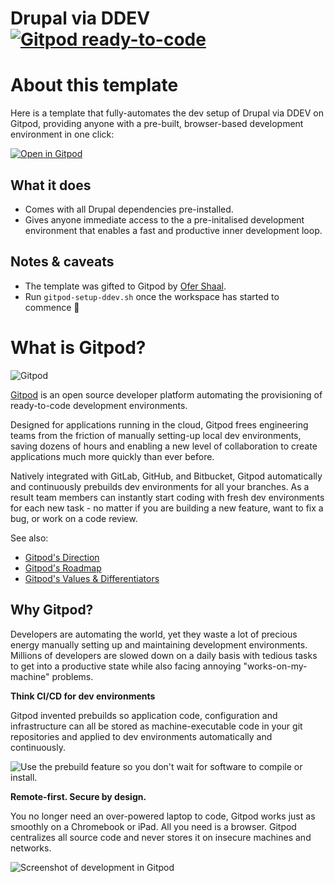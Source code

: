 # Drupal via DDEV [![Gitpod ready-to-code](https://img.shields.io/badge/Gitpod-ready--to--code-908a85?logo=gitpod)](https://gitpod.io/#https://gitpod.io/from-referrer/)

# About this template

Here is a template that fully-automates the dev setup of Drupal via DDEV on Gitpod, providing anyone with a pre-built, browser-based development environment in one click:

[![Open in Gitpod](https://gitpod.io/button/open-in-gitpod.svg)](https://gitpod.io/#https://gitpod.io/#https://gitpod.io/from-referrer/)


## What it does

* Comes with all Drupal dependencies pre-installed.
* Gives anyone immediate access to the a pre-initalised development environment that enables a fast and productive inner development loop.

## Notes & caveats

* The template was gifted to Gitpod by [Ofer Shaal](https://github.com/shaal).
* Run `gitpod-setup-ddev.sh` once the workspace has started to commence 🚀

# What is Gitpod?

![Gitpod](https://user-images.githubusercontent.com/127353/121505345-15e79a80-ca26-11eb-8a95-10ab62c80bf3.png)

[Gitpod](https://www.gitpod.io/?utm_source=github&utm_medium=referral&utm_campaign=template-ruby-on-rails-postgres) is an open source developer platform automating the provisioning of ready-to-code development environments. 

Designed for applications running in the cloud, Gitpod frees engineering teams from the friction of manually setting-up local dev environments, saving dozens of hours and enabling a new level of collaboration to create applications much more quickly than ever before.

Natively integrated with GitLab, GitHub, and Bitbucket, Gitpod automatically and continuously prebuilds dev environments for all your branches. As a result team members can instantly start coding with fresh dev environments for each new task - no matter if you are building a new feature, want to fix a bug, or work on a code review.

See also:

- [Gitpod's Direction](https://www.notion.so/Gitpod-s-Direction-be35d064c0704fbda61c542b84e07ef6)
- [Gitpod's Roadmap](https://www.notion.so/gitpod/Collaborations-with-Gitpod-541ed215197145f1a02f0cd93f8d9f64#30faa38309df4dd0b50535406ed11a70)
- [Gitpod's Values & Differentiators](https://www.notion.so/Values-Differentiators-2ed4c2f93c84499b98e3b5389980992e)

## Why Gitpod?

Developers are automating the world, yet they waste a lot of precious energy manually setting up and maintaining development environments. Millions of developers are slowed down on a daily basis with tedious tasks to get into a productive state while also facing annoying "works-on-my-machine" problems.

**Think CI/CD for dev environments**

Gitpod invented prebuilds so application code, configuration and infrastructure can all be stored as machine-executable code in your git repositories and applied to dev environments automatically and continuously.


![Use the prebuild feature so you don't wait for software to compile or install.](https://user-images.githubusercontent.com/127353/121505536-42031b80-ca26-11eb-9dae-1354b324dbc5.png)

**Remote-first. Secure by design.**

You no longer need an over-powered laptop to code, Gitpod works just as smoothly on a Chromebook or iPad. All you need is a browser. Gitpod centralizes all source code and never stores it on insecure machines and networks.

![Screenshot of development in Gitpod](https://user-images.githubusercontent.com/127353/121505433-2dbf1e80-ca26-11eb-8033-35cf56fea445.jpeg)
